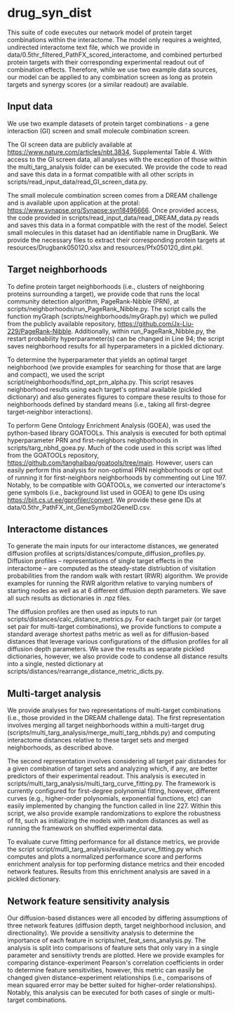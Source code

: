 # drug_syn_dist

This suite of code executes our network model of protein target combinations within the interactome. The model only requires a weighted, undirected interactome text file, which we provide in data/0.5thr_filtered_PathFX_scored_interactome, and combined perturbed protein targets with their corresponding experimental readout out of combination effects. Therefore, while we use two example data sources, our model can be applied to any combination screen as long as protein targets and synergy scores (or a similar readout) are available.

## Input data

We use two example datasets of protein target combinations - a gene interaction (GI) screen and small molecule combination screen. 

The GI screen data are publicly available at https://www.nature.com/articles/nbt.3834, Supplemental Table 4. With access to the GI screen data, all analyses with the exception of those within the multi_targ_analysis folder can be executed. We provide the code to read and save this data in a format compatible with all other scripts in scripts/read_input_data/read_GI_screen_data.py.

The small molecule combination screen comes from a DREAM challenge and is available upon application at the protal: https://www.synapse.org/Synapse:syn18496666. Once provided access, the code provided in scripts/read_input_data/read_DREAM_data.py reads and saves this data in a format compatible with the rest of the model. Select small molecules in this dataset had an identifiable name in DrugBank. We provide the necessary files to extract their corresponding protein targets at resources/Drugbank050120.xlsx and resources/Pfx050120_dint.pkl.

## Target neighborhoods

To define protein target neighborhoods (i.e., clusters of neighboring proteins surrounding a target), we provide code that runs the local community detection algorithm, PageRank-Nibble (PRN), at scripts/neighborhoods/run_PageRank_Nibble.py. The script calls the function myGraph (scripts/neighborhoods/myGraph.py) which we pulled from the publicly available repository, https://github.com/Jx-Liu-229/PageRank-Nibble. Additionally, within run_PageRank_Nibble.py, the restart probability hyperparameter(s) can be changed in Line 94; the script saves neighborhood results for all hyperparameters in a pickled dictionary.

To determine the hyperparameter that yields an optimal target neighborhood (we provide examples for searching for those that are large and compact), we used the script script/neighborhoods/find_opt_prn_alpha.py. This script resaves neighborhood results using each target's optimal available (pickled dictionary) and also generates figures to compare these results to those for neighborhoods defined by standard means (i.e., taking all first-degree target-neighbor interactions).

To perform Gene Ontology Enrichment Analysis (GOEA), was used the python-based library GOATOOLs. This analysis is executed for both optimal hyperparameter PRN and first-neighbors neighborhoods in scripts/targ_nbhd_goea.py. Much of the code used in this script was lifted from the GOATOOLs repository, https://github.com/tanghaibao/goatools/tree/main. However, users can easily perform this analysis for non-optimal PRN neighborhoods or opt out of running it for first-neighbors neighborhoods by commenting out Line 197. Notably, to be compatible with GOATOOLs, we converted our interactome's gene symbols (i.e., background list used in GOEA) to gene IDs using https://biit.cs.ut.ee/gprofiler/convert. We provide these gene IDs at data/0.5thr_PathFX_int_GeneSymbol2GeneID.csv.

## Interactome distances

To generate the main inputs for our interactome distances, we generated diffusion profiles at scripts/distances/compute_diffusion_profiles.py. Diffusion profiles – representations of single target effects in the interactome – are computed as the steady-state distriubtion of visitation probabilities from the random walk with restart (RWR) algorithm. We provide examples for running the RWR algorithm relative to varying numbers of starting nodes as well as at 6 different diffusion depth parameters. We save all such results as dictionaries in .npz files.

The diffusion profiles are then used as inputs to run scripts/distances/calc_distance_metrics.py. For each target pair (or target set pair for multi-target combinations), we provide functions to compute a standard average shortest paths metric as well as for diffusion-based distances that leverage various configurations of the diffusion profiles for all diffusion depth parameters. We save the results as separate pickled dictionaries, however, we also provide code to condense all distance results into a single, nested dictionary at scripts/distances/rearrange_distance_metric_dicts.py.

## Multi-target analysis

We provide analyses for two representations of multi-target combinations (i.e., those provided in the DREAM challenge data). The first representation involves merging all target neighborhoods within a multi-target drug (scripts/multi_targ_analysis/merge_multi_targ_nbhds.py) and computing interactome distances relative to these target sets and merged neighborhoods, as described above.

The second representation involves considering all target pair distandes for a given combination of target sets and analyzing which, if any, are better predictors of their experimental readout. This analysis is executed in scripts/multi_targ_analysis/multi_targ_curve_fitting.py. The framework is currently configured for first-degree polynomial fitting, however, different curves (e.g., higher-order polynomials, exponential functions, etc) can easily implemented by changing the function called in line 227. Within this script, we also provide example randomizations to explore the robustness of fit, such as initializing the models with random distances as well as running the framework on shuffled experimental data. 

To evaluate curve fitting performance for all distance metrics, we provide the script script/mutli_targ_analysis/evaluate_curve_fitting.py which computes and plots a normalized performance score and performs enrichment analysis for top performing distance metrics and their encoded network features. Results from this enrichment analysis are saved in a pickled dictionary.

## Network feature sensitivity analysis

Our diffusion-based distances were all encoded by differing assumptions of three network features (diffusion depth, target neighborhood inclusion, and directionality). We provide a sensitivity analysis to determine the importance of each feature in scripts/net_feat_sens_analysis.py. The analysis is split into comparisons of feature sets that only vary in a single parameter and sensitiivty trends are plotted. Here we provide examples for comparing distance-experiment Pearson's correlation coefficients in order to determine feature sensitivities, however, this metric can easily be changed given distance-experiment relationships (i.e., comparisons of mean squared error may be better suited for higher-order relationships). Notably, this analysis can be executed for both cases of single or multi-target combinations.
